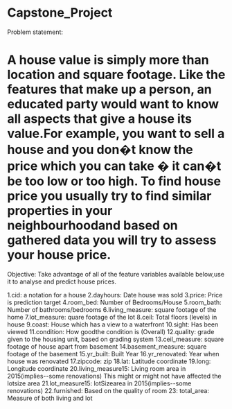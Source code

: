 # Capstone_Project

Problem statement: 

# A house value is simply more than location and square footage. Like the features that make up a person, an educated party would want to know all aspects that give a house its value.For example, you want to sell a house and you don�t know the price which you can take � it can�t be too low or too high. To find house price you usually try to find similar properties in your neighbourhoodand based on gathered data you will try to assess your house price.


Objective:  Take advantage of all of the feature variables available below,use it to analyse and predict house prices. 

1.cid: a notation for a house
2.dayhours: Date house was sold
3.price: Price is prediction target
4.room_bed: Number of Bedrooms/House
5.room_bath: Number of bathrooms/bedrooms
6.living_measure: square footage of the home
7.lot_measure: quare footage of the lot
8.ceil: Total floors (levels) in house
9.coast: House which has a view to a waterfront
10.sight: Has been viewed
11.condition: How goodthe condition is (Overall)
12.quality: grade given to the housing unit, based on grading system
13.ceil_measure: square footage of house apart from basement
14.basement_measure: square footage of the basement
15.yr_built: Built Year
16.yr_renovated: Year when house was renovated
17.zipcode: zip
18.lat: Latitude coordinate
19.long: Longitude coordinate
20.living_measure15: Living room area in 2015(implies--some renovations) This might or might not have affected the lotsize area
21.lot_measure15: lotSizearea in 2015(implies--some renovations)
22.furnished: Based on the quality of room 
23: total_area: Measure of both living and lot

